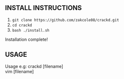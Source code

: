 INSTALL INSTRUCTIONS
--------------------

1. ```git clone https://github.com/zakcole08/crackd.git```
2. ```cd crackd```
3. ```bash ./install.sh```

Installation complete!

USAGE
-----
Usage e.g: crackd [filename]<br>
           vim [filename]
